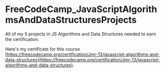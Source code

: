 # FreeCodeCamp_JavaScriptAlgorithmsAndDataStructuresProjects
All of my 5 projects in JS Algorithms and Data Structures needed to earn the certification.

Here's my certificate for this course [https://freecodecamp.org/certification/Jmr-13/javascript-algorithms-and-data-structures](https://freecodecamp.org/certification/Jmr-13/javascript-algorithms-and-data-structures).

